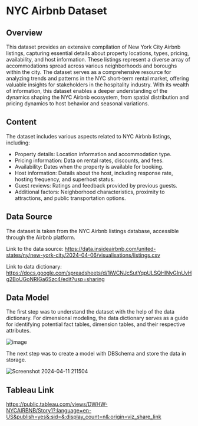 # NYC Airbnb Dataset

## Overview 
This dataset provides an extensive compilation of New York City Airbnb listings, capturing essential details about property locations, types, pricing, availability, and host information. These listings represent a diverse array of accommodations spread across various neighborhoods and boroughs within the city. The dataset serves as a comprehensive resource for analyzing trends and patterns in the NYC short-term rental market, offering valuable insights for stakeholders in the hospitality industry. With its wealth of information, this dataset enables a deeper understanding of the dynamics shaping the NYC Airbnb ecosystem, from spatial distribution and pricing dynamics to host behavior and seasonal variations.

## Content
The dataset includes various aspects related to NYC Airbnb listings, including:
- Property details: Location information and accommodation type.
- Pricing information: Data on rental rates, discounts, and fees.
- Availability: Dates when the property is available for booking.
- Host information: Details about the host, including response rate, hosting frequency, and superhost status.
- Guest reviews: Ratings and feedback provided by previous guests.
- Additional factors: Neighborhood characteristics, proximity to attractions, and public transportation options.

## Data Source
The dataset is taken from the NYC Airbnb listings database, accessible through the Airbnb platform.

Link to the data source: https://data.insideairbnb.com/united-states/ny/new-york-city/2024-04-06/visualisations/listings.csv

Link to data dictionary: https://docs.google.com/spreadsheets/d/1iWCNJcSutYqpULSQHlNyGInUvHg2BoUGoNRIGa6Szc4/edit?usp=sharing


## Data Model
The first step was to understand the dataset with the help of the data dictionary. For dimensional modeling, the data dictionary serves as a guide for identifying potential fact tables, dimension tables, and their respective attributes.

![image](https://github.com/beriregonc/HW-/assets/159972158/5ad634bd-87a9-44b0-8985-c90ad3cdc965)


The next step was to create a model with DBSchema and store the data in storage. 

![Screenshot 2024-04-11 211504](https://github.com/beriregonc/HW-/assets/159972158/db8d8111-b37e-40b0-bac2-0eaa7d56e132)


## Tableau Link

https://public.tableau.com/views/DWHW-NYCAIRBNB/Story1?:language=en-US&publish=yes&:sid=&:display_count=n&:origin=viz_share_link


